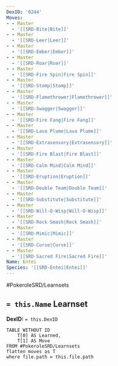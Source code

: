 ```yaml
---
DexID: '0244'
Moves:
- - Master
  - '[[SRD-Bite|Bite]]'
- - Master
  - '[[SRD-Leer|Leer]]'
- - Master
  - '[[SRD-Ember|Ember]]'
- - Master
  - '[[SRD-Roar|Roar]]'
- - Master
  - '[[SRD-Fire Spin|Fire Spin]]'
- - Master
  - '[[SRD-Stomp|Stomp]]'
- - Master
  - '[[SRD-Flamethrower|Flamethrower]]'
- - Master
  - '[[SRD-Swagger|Swagger]]'
- - Master
  - '[[SRD-Fire Fang|Fire Fang]]'
- - Master
  - '[[SRD-Lava Plume|Lava Plume]]'
- - Master
  - '[[SRD-Extrasensory|Extrasensory]]'
- - Master
  - '[[SRD-Fire Blast|Fire Blast]]'
- - Master
  - '[[SRD-Calm Mind|Calm Mind]]'
- - Master
  - '[[SRD-Eruption|Eruption]]'
- - Master
  - '[[SRD-Double Team|Double Team]]'
- - Master
  - '[[SRD-Substitute|Substitute]]'
- - Master
  - '[[SRD-Will-O-Wisp|Will-O-Wisp]]'
- - Master
  - '[[SRD-Rock Smash|Rock Smash]]'
- - Master
  - '[[SRD-Mimic|Mimic]]'
- - Master
  - '[[SRD-Curse|Curse]]'
- - Master
  - '[[SRD-Sacred Fire|Sacred Fire]]'
Name: Entei
Species: '[[SRD-Entei|Entei]]'
---
```


#PokeroleSRD/Learnsets

## `= this.Name` Learnset

**DexID:** `= this.DexID`

```dataview
TABLE WITHOUT ID
    T[0] AS Learned,
    T[1] AS Move
FROM #PokeroleSRD/Learnsets
flatten moves as T
where file.path = this.file.path
```
